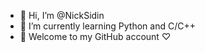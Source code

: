 - 👋 Hi, I’m @NickSidin
- 🌱 I’m currently learning Python and C/C++
- 🚵 Welcome to my GitHub account ♡

<!---
NickSidin/NickSidin is a ✨ special ✨ repository because its `README.md` (this file) appears on your GitHub profile.
You can click the Preview link to take a look at your changes.
--->
